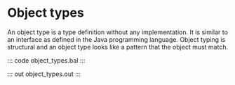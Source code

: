 # Object types

An object type is a type definition without any implementation. It is similar to an interface as defined in the Java programming language. Object typing is structural and an object type looks like a pattern that the object must match.

::: code object_types.bal :::

::: out object_types.out :::